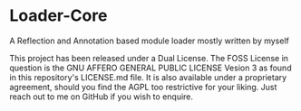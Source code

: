 # Loader-Core
A Reflection and Annotation based module loader mostly written by myself

This project has been released under a Dual License. 
The FOSS License in question is the GNU AFFERO GENERAL PUBLIC LICENSE Vesion 3 as found in this repository's LICENSE.md file.
It is also available under a proprietary agreement, should you find the AGPL too restrictive for your liking. Just reach out to me on GitHub if you wish to enquire.